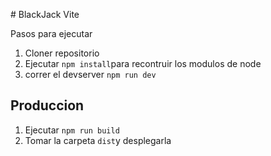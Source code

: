 # BlackJack Vite

Pasos para ejecutar

1. Cloner repositorio
2. Ejecutar ```npm install```para recontruir los modulos de node
3. correr el devserver ```npm run dev```

## Produccion

1. Ejecutar ```npm run build```
2. Tomar la carpeta ```dist```y desplegarla